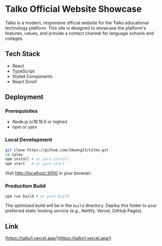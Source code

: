 # Talko Official Website Showcase

Talko is a modern, responsive official website for the Talko educational technology platform. This site is designed to showcase the platform's features, values, and provide a contact channel for language schools and colleges.

## Tech Stack
- React
- TypeScript
- Styled Components
- React Scroll

## Deployment

### Prerequisites
- Node.js (v18.18.0 or higher)
- npm or yarn

### Local Development
```bash
git clone https://github.com/Jdwang23/talko.git
cd talko
npm install # or yarn install
npm start   # or yarn start
```
Visit [http://localhost:3000](http://localhost:3000) in your browser.

### Production Build
```bash
npm run build # or yarn build
```
The optimized build will be in the `build` directory. Deploy this folder to your preferred static hosting service (e.g., Netlify, Vercel, GitHub Pages).

## Link
[https://talko1.vercel.app/](https://talko1.vercel.app/) 